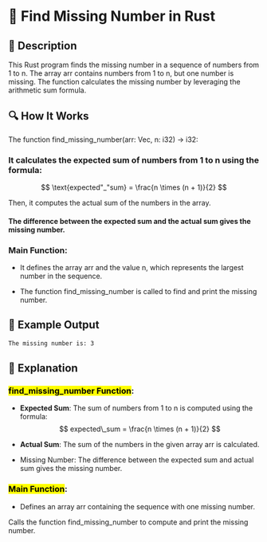 # 📌 Find Missing Number in Rust

## 🚀 Description
This Rust program finds the missing number in a sequence of numbers from 1 to n. The array arr contains numbers from 1 to n, but one number is missing. The function calculates the missing number by leveraging the arithmetic sum formula.

## 🔍 How It Works
The function find_missing_number(arr: Vec<i32>, n: i32) -> i32:

### It calculates the expected sum of numbers from 1 to n using the formula:

$$
\text{expected"_"sum} = \frac{n \times (n + 1)}{2}
$$

 
Then, it computes the actual sum of the numbers in the array.

#### The difference between the expected sum and the actual sum gives the missing number.

### Main Function:

- It defines the array arr and the value n, which represents the largest number in the sequence.

- The function find_missing_number is called to find and print the missing number.

## 🎯 Example Output
```sh
The missing number is: 3
```

## 📂 Explanation
### <mark>find_missing_number Function</mark>:
- **Expected Sum**: The sum of numbers from 1 to n is computed using the formula:  
$$
expected\_sum = \frac{n \times (n + 1)}{2}
$$

- **Actual Sum**: The sum of the numbers in the given array arr is calculated.

- Missing Number: The difference between the expected sum and actual sum gives the missing number.

### <mark>Main Function</mark>:
- Defines an array arr containing the sequence with one missing number.

Calls the function find_missing_number to compute and print the missing number.
